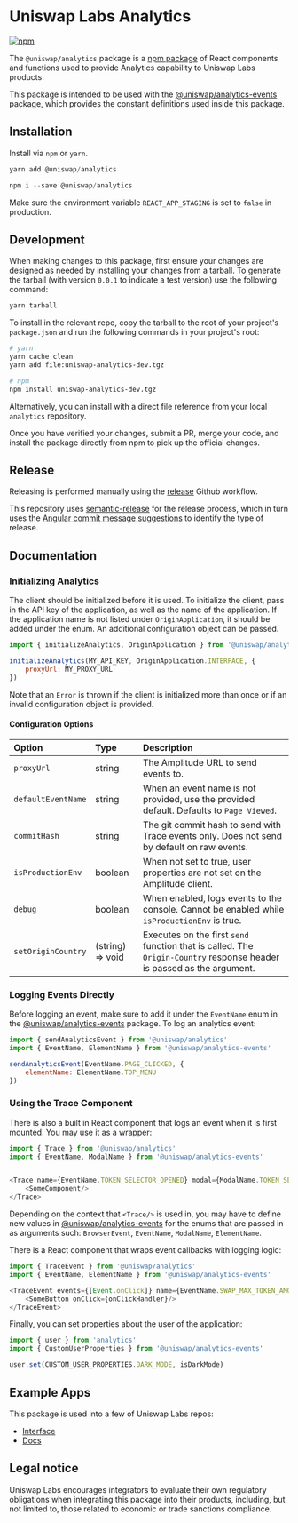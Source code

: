 # Uniswap Labs Analytics
[![npm](https://img.shields.io/npm/v/@uniswap/analytics)](https://www.npmjs.com/package/@uniswap/analytics)

The `@uniswap/analytics` package is a [npm package](https://www.npmjs.com/package/@uniswap/analytics) of React components and functions used to provide Analytics capability to Uniswap Labs products.

This package is intended to be used with the [@uniswap/analytics-events](https://www.npmjs.com/package/@uniswap/analytics-events) package, which provides the constant definitions used inside this package.

## Installation

Install via `npm` or `yarn`.

```js
yarn add @uniswap/analytics
```
```js
npm i --save @uniswap/analytics
```

Make sure the environment variable `REACT_APP_STAGING` is set to `false` in production.

## Development

When making changes to this package, first ensure your changes are designed as needed by installing your changes from a tarball. To generate the tarball (with version `0.0.1` to indicate a test version) use the following command:

```bash
yarn tarball
```

To install in the relevant repo, copy the tarball to the root of your project's `package.json` and run the following commands in your project's root:

```bash
# yarn
yarn cache clean
yarn add file:uniswap-analytics-dev.tgz

# npm
npm install uniswap-analytics-dev.tgz
```

Alternatively, you can install with a direct file reference from your local `analytics` repository.

Once you have verified your changes, submit a PR, merge your code, and install the package directly from npm to pick up the official changes.

## Release

Releasing is performed manually using the [release](/.github/workflows/release.yaml) Github workflow.

This repository uses [semantic-release](https://github.com/semantic-release/semantic-release) for the release process,
which in turn uses the [Angular commit message suggestions](https://github.com/angular/angular/blob/main/CONTRIBUTING.md) to identify the type of release.


## Documentation

### Initializing Analytics

The client should be initialized before it is used. To initialize the client, pass in the API key of the application, as well as the name of
the application. If the application name is not listed under `OriginApplication`, it should be added under the enum. An additional
configuration object can be passed.

```js
import { initializeAnalytics, OriginApplication } from '@uniswap/analytics'

initializeAnalytics(MY_API_KEY, OriginApplication.INTERFACE, {
    proxyUrl: MY_PROXY_URL
})
```
Note that an `Error` is thrown if the client is initialized more than once or if an invalid configuration object is provided.

#### Configuration Options

| Option             | Type             | Description                                                                                  |
| :----------------- | :--------------- | :------------------------------------------------------------------------------------------- |
| `proxyUrl`         | string           | The Amplitude URL to send events to.                                                         |
| `defaultEventName` | string           | When an event name is not provided, use the provided default. Defaults to `Page Viewed`.     |
| `commitHash`       | string           | The git commit hash to send with Trace events only. Does not send by default on raw events.  |
| `isProductionEnv`  | boolean          | When not set to true, user properties are not set on the Amplitude client.                   |
| `debug`            | boolean          | When enabled, logs events to the console. Cannot be enabled while `isProductionEnv` is true. |
| `setOriginCountry` | (string) => void | Executes on the first `send` function that is called. The `Origin-Country` response header is passed as the argument. |

### Logging Events Directly

Before logging an event, make sure to add it under the `EventName` enum in the [@uniswap/analytics-events](https://www.npmjs.com/package/@uniswap/analytics-events) package. To log an analytics event:
```js
import { sendAnalyticsEvent } from '@uniswap/analytics'
import { EventName, ElementName } from '@uniswap/analytics-events'

sendAnalyticsEvent(EventName.PAGE_CLICKED, {
    elementName: ElementName.TOP_MENU
})
```

### Using the Trace Component

There is also a built in React component that logs an event when it is first mounted. You may use it as a wrapper:
```js
import { Trace } from '@uniswap/analytics'
import { EventName, ModalName } from '@uniswap/analytics-events'


<Trace name={EventName.TOKEN_SELECTOR_OPENED} modal={ModalName.TOKEN_SELECTOR}>
    <SomeComponent/>
</Trace>
```
Depending on the context that `<Trace/>` is used in, you may have to define new values in [@uniswap/analytics-events](https://www.npmjs.com/package/@uniswap/analytics-events) for the enums that are passed in as arguments such: `BrowserEvent`, `EventName`, `ModalName`, `ElementName`.

There is a React component that wraps event callbacks with logging logic:
```js
import { TraceEvent } from '@uniswap/analytics'
import { EventName, ElementName } from '@uniswap/analytics-events'

<TraceEvent events={[Event.onClick]} name={EventName.SWAP_MAX_TOKEN_AMOUNT_SELECTED} element={ElementName.MAX_TOKEN_AMOUNT_BUTTON}>
    <SomeButton onClick={onClickHandler}/>
</TraceEvent>
``` 

Finally, you can set properties about the user of the application:
```js
import { user } from 'analytics'
import { CustomUserProperties } from '@uniswap/analytics-events'

user.set(CUSTOM_USER_PROPERTIES.DARK_MODE, isDarkMode)
```

## Example Apps

This package is used into a few of Uniswap Labs repos:

- [Interface](https://github.com/Uniswap/interface)
- [Docs](https://github.com/Uniswap/docs)


## Legal notice

Uniswap Labs encourages integrators to evaluate their own regulatory obligations when integrating this package into their products, including, but not limited to, those related to economic or trade sanctions compliance.

